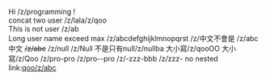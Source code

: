 Hi /z/programming !  
concat two user /z/lala/z/qoo  
This is not user /z/ab  
Long user name exceed max /z/abcdefghijklmnopqrst
/z/中文不會是
/z/abc中文
~~/z/abc~~
/z/null
/z/Null
不是只有null/z/nullba
大小寫/z/qooOO
大小寫/z/Qoo
/z/pro-pro
/z/pro--pro
/z/-zzz-bbb
/z/zzz-
no nested link:[qoo/z/abc][1]


[1]:http://qoo.com
